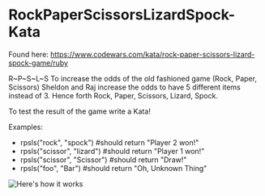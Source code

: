 # RockPaperScissorsLizardSpock-Kata

Found here: https://www.codewars.com/kata/rock-paper-scissors-lizard-spock-game/ruby 
 
R~P~S~L~S To increase the odds of the old fashioned game (Rock, Paper, Scissors) Sheldon and Raj increase the odds to have 5 different items instead of 3. Hence forth Rock, Paper, Scissors, Lizard, Spock.

To test the result of the game write a Kata!

Examples:
 - rpsls("rock", "spock") #should return "Player 2 won!"
 - rpsls("scissor", "lizard") #should return "Player 1 won!"
 - rpsls("scissor", "Scissor") #should return "Draw!"
 - rpsls("foo", "Bar") #should return "Oh, Unknown Thing"

![Here's how it works](http://i.imgur.com/wMA0a7D.jpg)
